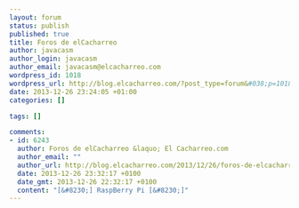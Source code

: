 ```yaml
--- 
layout: forum
status: publish
published: true
title: Foros de elCacharreo
author: javacasm
author_login: javacasm
author_email: javacasm@elcacharreo.com
wordpress_id: 1018
wordpress_url: http://blog.elcacharreo.com/?post_type=forum&#038;p=1018
date: 2013-12-26 23:24:05 +01:00
categories: []

tags: []

comments: 
- id: 6243
  author: Foros de elCacharreo &laquo; El Cacharreo.com
  author_email: ""
  author_url: http://blog.elcacharreo.com/2013/12/26/foros-de-elcacharreo/
  date: 2013-12-26 23:32:17 +0100
  date_gmt: 2013-12-26 22:32:17 +0100
  content: "[&#8230;] RaspBerry Pi [&#8230;]"
---
```


